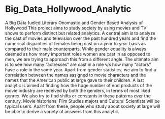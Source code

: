 # Big_Data_Hollywood_Analytic
A Big Data fueled Literary Onomastic and Gender Based Analysis of Hollywood
This project aims to study society by using movies and TV shows to perform distinct but related analytics. A central aim is to analyze the cast of movies and television over the past hundred years and find the numerical disparities of females being cast on a year to year basis as compared to their male counterparts. While gender equality is always deemed as how many important roles women are cast in as opposed to men, we are trying to approach this from a different angle. The ultimate aim is to see how many “actresses” are cast in a role v/s how many “actors” have a role in the same year. Apart from gender statistics, we aim to find a correlation between the names assigned to movie characters and the names that the American public at large gave to their children. A last analytic is aimed at finding how the huge number of end products of the movie industry are received by both the genders, in terms of most liked genres. We also try to find shifts or constants in these patterns over the century. Movie historians, Film Studies majors and Cultural Scientists will be typical users. Apart from these, people who study about society at large will be able to derive a variety of answers from this analytic.
